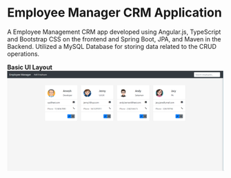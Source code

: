# Employee Manager CRM Application
A Employee Management CRM app developed using Angular.js, TypeScript and Bootstrap CSS on the frontend and Spring Boot, JPA, and Maven in the Backend. Utilized a MySQL Database for storing data related to the CRUD operations.

**Basic UI Layout**
![alt text](https://github.com/Aniket-Parlikar/EmployeeManagerApp/blob/main/images/basic_layout.PNG?raw=true)
